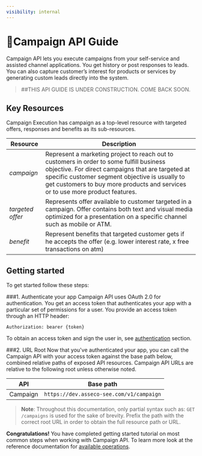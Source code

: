 ```yaml
---
visibility: internal
---
```


<span class="icon"></span>Campaign API Guide
==========================================

Campaign API lets you execute campaigns from your self-service and assisted channel applications. You get
history or post responses to leads. You can also capture customer’s interest for products or services by generating
custom leads directly into the system.

> ##THIS API GUIDE IS UNDER CONSTRUCTION. COME BACK SOON.

Key Resources
-------------

Campaign Execution has campaign as a top-level resource with targeted offers, responses and benefits as its sub-resources.

Resource | Description
----------- |-----------
*campaign*  | Represent a marketing project to reach out to customers in order to some fulfill business objective. For direct campaigns that are targeted at specific customer segment objective is usually to get customers to buy more products and services or to use more product features.
*targeted offer*    | Represents offer available to customer targeted in a campaign. Offer contains both text and visual media optimized for a presentation on a specific channel such as mobile or ATM.
*benefit* | Represent benefits that targeted customer gets if he accepts the offer (e.g. lower interest rate, x free transactions on atm)

Getting started
---------------
To get started follow these steps:

###1. Authenticate your app
Campaign API uses OAuth 2.0 for authentication. You get an access token that authenticates your app with a particular set of permissions for a user. You provide an access token through an HTTP header:

```
Authorization: bearer {token}
```

To obtain an access token and sign the user in, see [authentication](common-getstarted.html#authentication) section.

###2. URL Root
Now that you've authenticated your app, you can call the Campaign API with your access token against the base path below, combined relative paths of exposed API resources.  Campaign API URLs are relative to the following root unless otherwise noted.

API | Base path
--------|---------
Campaign  | `https://dev.asseco-see.com/v1/campaign`

> **Note**: Throughout this documentation, only partial syntax such as:
`GET /campaigns` is used for the sake of brevity.
Prefix the path with the correct root URL in order to obtain the full resource path or URL.

**Congratulations!** You have completed getting started tutorial on most common steps when working with Campaign API. To learn more look at the reference documentation for [available operations](campaign.html).
